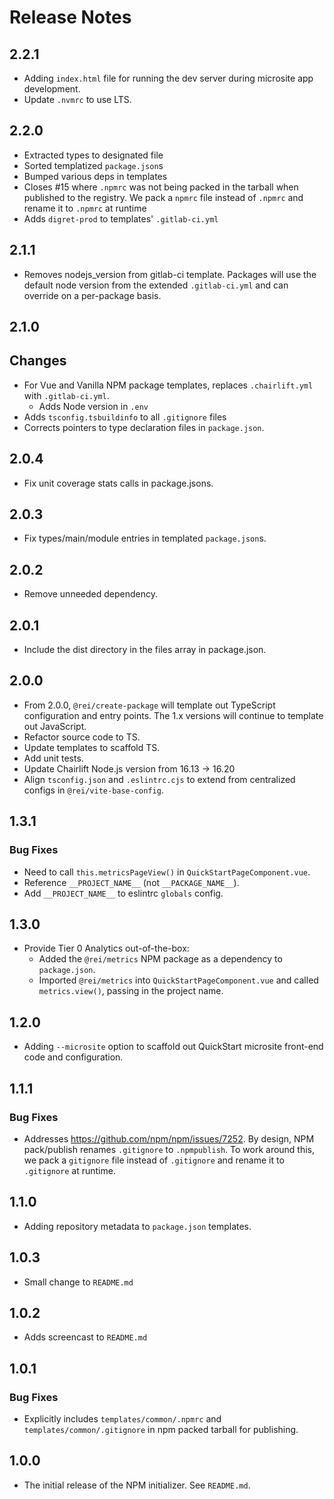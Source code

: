 # Release Notes

## 2.2.1
- Adding `index.html` file for running the dev server during microsite app development.
- Update `.nvmrc` to use LTS.

## 2.2.0

- Extracted types to designated file
- Sorted templatized `package.json`s
- Bumped various deps in templates
- Closes #15 where `.npmrc` was not being packed in the tarball when published to the registry. We pack a `npmrc` file instead of `.npmrc` and rename it to `.npmrc` at runtime
- Adds `digret-prod` to templates' `.gitlab-ci.yml`

## 2.1.1

- Removes nodejs_version from gitlab-ci template. Packages will use the default node version from the extended `.gitlab-ci.yml` and can override on a per-package basis.

## 2.1.0

## Changes

- For Vue and Vanilla NPM package templates, replaces `.chairlift.yml` with `.gitlab-ci.yml`.
  - Adds Node version in `.env`
- Adds `tsconfig.tsbuildinfo` to all `.gitignore` files
- Corrects pointers to type declaration files in `package.json`.

## 2.0.4

- Fix unit coverage stats calls in package.jsons.

## 2.0.3

- Fix types/main/module entries in templated `package.json`s.

## 2.0.2

- Remove unneeded dependency.

## 2.0.1

- Include the dist directory in the files array in package.json.

## 2.0.0

- From 2.0.0, `@rei/create-package` will template out TypeScript configuration and entry points. The 1.x versions will continue to template out JavaScript.
- Refactor source code to TS.
- Update templates to scaffold TS.
- Add unit tests.
- Update Chairlift Node.js version from 16.13 -> 16.20
- Align `tsconfig.json` and `.eslintrc.cjs` to extend from centralized configs in `@rei/vite-base-config`.

## 1.3.1

### Bug Fixes

- Need to call `this.metricsPageView()` in `QuickStartPageComponent.vue`.
- Reference `__PROJECT_NAME__` (not `__PACKAGE_NAME__`).
- Add `__PROJECT_NAME__` to eslintrc `globals` config.

## 1.3.0

- Provide Tier 0 Analytics out-of-the-box:
  - Added the `@rei/metrics` NPM package as a dependency to `package.json`.
  - Imported `@rei/metrics` into `QuickStartPageComponent.vue` and called `metrics.view()`, passing in the project name.

## 1.2.0

- Adding `--microsite` option to scaffold out QuickStart microsite front-end code and configuration.

## 1.1.1

### Bug Fixes

- Addresses https://github.com/npm/npm/issues/7252. By design, NPM pack/publish renames `.gitignore` to `.npmpublish`. To work around this, we pack a `gitignore` file instead of `.gitignore` and rename it to `.gitignore` at runtime.

## 1.1.0

- Adding repository metadata to `package.json` templates.

## 1.0.3

- Small change to `README.md`

## 1.0.2

- Adds screencast to `README.md`

## 1.0.1

### Bug Fixes

- Explicitly includes `templates/common/.npmrc` and `templates/common/.gitignore` in npm packed tarball for publishing.

## 1.0.0

- The initial release of the NPM initializer. See `README.md`.
